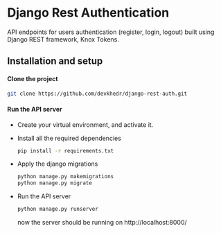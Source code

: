 # Django Rest Authentication
API endpoints for users authentication (register, login, logout) built using Django REST framework, Knox Tokens.

## Installation and setup

#### Clone the project


```Bash
git clone https://github.com/devkhedr/django-rest-auth.git
```
#### Run the API server
   - Create your virtual environment, and activate it.
   
   - Install all the required dependencies
        ```Bash
        pip install -r requirements.txt
        ```
   - Apply the django migrations
        ```Bash
        python manage.py makemigrations
        python manage.py migrate
        ```
   - Run the API server
        ```Bash
        python manage.py runserver
        ```
        now the server should be running on http://localhost:8000/
